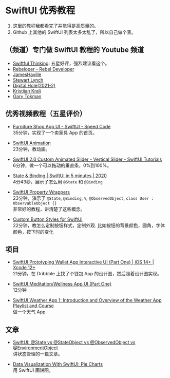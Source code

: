# SwiftUI 优秀教程
1. 这里的教程我都看完了并觉得是高质量的。
2. Github 上其他的 SwiftUI 列表太多太乱了，所以自己做个表。

## （频道）专门做 SwiftUI 教程的 Youtube 频道
* [Swiftful Thinking](https://www.youtube.com/channel/UCp25X4LzOLaksp5qY0YMUzg): 五星好评，强烈建议看这个。    
* [Rebeloper - Rebel Developer](https://www.youtube.com/c/Rebeloper/videos)
* [JamesHaville](https://www.youtube.com/c/JamesHaville/videos)  
* [Stewart Lynch](https://www.youtube.com/c/StewartLynch/videos)    
* [Digital Hole(2021-2)](https://www.youtube.com/c/DigitalHole/videos)
* [Kristijan Kralj](https://www.youtube.com/channel/UCOsu2lVqs4Sj3RjweCMxmFA/videos)    
* [Gary Tokman](https://www.youtube.com/c/GTokman/videos)  

## 优秀视频教程（五星评价）
* [Furniture Shop App UI - SwiftUI - Speed Code](https://www.youtube.com/watch?v=EbTl0GX-bvw)   
35分钟，实现了一个卖家具 App 的首页。  

* [SwiftUI Animation](https://www.youtube.com/watch?v=z4xcp7QiUrE)  
23分钟，教动画。  

* [SwiftUI 2.0 Custom Animated Slider - Vertical Slider - SwiftUI Tutorials](https://www.youtube.com/watch?v=wdNu0ae5gBE)   
6分钟，做一个可以拖动的垂直条，0%到100%。  

* [State & Binding | SwiftUI in 5 minutes | 2020](https://www.youtube.com/watch?v=QHhot1qhOZ8 )   
4分43秒，展示了怎么用 `@State` 和 `@Binding` 

* [SwiftUI Property Wrappers](https://www.youtube.com/watch?v=u3RIfxSk1As&t=0s)   
23分钟，演示了 `@State`, `@Binding`, `%`, `@ObservedObject`, `class User : ObservableObject {}`      
非常好的教程，讲清楚了这些概念。  

* [Custom Button Styles for SwiftUI](https://www.youtube.com/watch?v=vOyx4whZXcU&t=0s)  
22分钟，教怎么定制按钮样式，定制外观. 比如按钮的背景颜色，圆角，字体颜色，按下时的变化  

## 项目
* [SwiftUI Prototyping Wallet App Interactive UI (Part One) | iOS 14+ | Xcode 12+](https://www.youtube.com/watch?v=4AD74MAAx58)   
21分钟，在 Dribbble 上找了个钱包 App 的设计图，然后照着设计图实现。    

* [SwiftUI Meditation/Wellness App UI (Part One)](https://www.youtube.com/watch?v=I1oq3KV4SgM)  
12分钟  

* [SwiftUI Weather App 1: Introduction and Overview of the Weather App Playlist and Course](https://www.youtube.com/watch?v=FA4ksgVip9E)    
做一个天气 App 


## 文章
* [SwiftUI: @State vs @StateObject vs @ObservedObject vs @EnvironmentObject](https://levelup.gitconnected.com/state-vs-stateobject-vs-observedobject-vs-environmentobject-in-swiftui-81e2913d63f9)  
讲状态管理的一篇文章。  

* [Data Visualization With SwiftUI: Pie Charts](https://towardsdatascience.com/data-visualization-with-swiftui-pie-charts-bcad1903c5d2)   
用 SwiftUI 画饼图。 


<!--
## 暂时用不上
* App Store Card Transition with Andrei Blaj, Senior iOS Developer  
https://www.youtube.com/watch?v=1j7hsEmylg0  
这个好像是用 UIKit, 不是 SwiftUI, 做了一个类似  App Store 的东西  

Livestream: Design and code the App Store Today in Figma and SwiftUI
https://www.youtube.com/watch?v=jwWfhM7ZuaI
1个小时17分钟，是 DesignCode 做的。  
做了个简单的类似 App Store 的卡片。  

SwiftUI 2.0 Shared Tab Bar For iOS - iPadOS & macOS - Custom Animations - SwiftUI Tutorials
https://www.youtube.com/watch?v=ZitioDxyzWU
14分钟。自定义了一个 Tab 切换的页面，手机和 iPad 都有。思路可以借鉴。

* SwiftUI Prototyping Wallet App Interactive UI (Part Two) | iOS 14+ | Xcode 12+  
https://www.youtube.com/watch?v=hrdbPGpWEoI  
下次看吧  

## 普通（三星）
* [Use @AppStorage property wrapper to read and write values from the UserDefaults | SwiftUI Tutorial](https://www.youtube.com/watch?v=DlZsxRFZCAo)
4分钟的视频，演示了___

* [Build a Mac app inside 30 minutes using nothing but SwiftUI](https://www.youtube.com/watch?v=hus2LksB3O4)

-->


<!-- 

How To Create A Form With SwiftUI (31:29)
https://www.youtube.com/watch?v=t4yACRwg1h8
 -->
